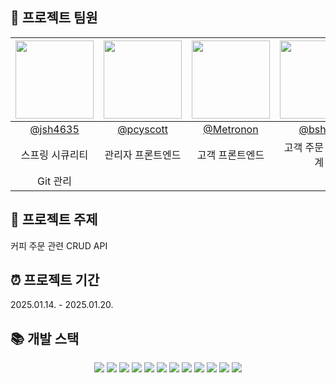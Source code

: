 ## :runner: 프로젝트 팀원
|<img src="https://avatars.githubusercontent.com/u/49675179?v=4" width="125px" height="125px"/>|<img src="https://avatars.githubusercontent.com/u/162654144?v=4" width="125px" height="125px"/>|<img src="https://avatars.githubusercontent.com/u/183458940?v=4" width="125px" height="125px"/>|<img src="https://avatars.githubusercontent.com/u/90443796?v=4" width="125px" height="125px"/>|<img src="https://avatars.githubusercontent.com/u/114053483?v=4" width="125px" height="125px"/>|<img src="https://avatars.githubusercontent.com/u/71398979?v=4" width="125px" height="125px"/>|
|:-:|:-:|:-:|:-:|:-:|:-:|
|[@jsh4635](https://github.com/jsh4635)|[@pcyscott](https://github.com/pcyscott)|[@Metronon](https://github.com/Metronon)|[@bsh52](https://github.com/bsh52)|[@yuunha](https://github.com/yuunha)|[@seeyeon](https://github.com/seeyeon)|
|스프링 시큐리티|관리자 프론트엔드|고객 프론트엔드|고객 주문 로직설계|메뉴 로직설계|주문 메뉴 로직설계|
|Git 관리

## :page_with_curl: 프로젝트 주제
커피 주문 관련 CRUD API

## :alarm_clock: 프로젝트 기간
2025.01.14. - 2025.01.20.

<div><h2>📚 개발 스택</h2></div>

<div align=center> 
  <img src="https://img.shields.io/badge/java-007396?style=for-the-badge&logo=java&logoColor=white">
  <img src="https://img.shields.io/badge/spring-6DB33F?style=for-the-badge&logo=spring&logoColor=white"> 
  <img src="https://img.shields.io/badge/spring boot-6DB33F?style=for-the-badge&logo=springboot&logoColor=white">
  <img src="https://img.shields.io/badge/spring security-6DB33F?style=for-the-badge&logo=springsecurity&logoColor=white">
  <img src="https://img.shields.io/badge/mysql-4479A1?style=for-the-badge&logo=mysql&logoColor=white">
  <img src="https://img.shields.io/badge/bootstrap-7952B3?style=for-the-badge&logo=bootstrap&logoColor=white">
  <img src="https://img.shields.io/badge/thymeleaf-005F0F?style=for-the-badge&logo=Thymeleaf&logoColor=white">
  <img src="https://img.shields.io/badge/html-E34F26?style=for-the-badge&logo=html5&logoColor=white"> 
  <img src="https://img.shields.io/badge/css-1572B6?style=for-the-badge&logo=css3&logoColor=white">
  <img src="https://img.shields.io/badge/react-61DAFB?style=for-the-badge&logo=react&logoColor=black">
  <img src="https://img.shields.io/badge/node.js-339933?style=for-the-badge&logo=Node.js&logoColor=white">
  <img src="https://img.shields.io/badge/typescript-3178C6?style=for-the-badge&logo=typescript&logoColor=white">
</div> 
